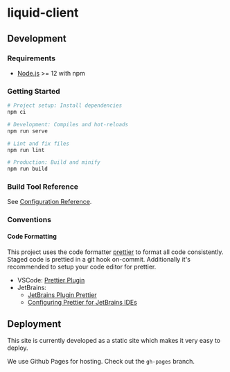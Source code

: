# liquid-client

## Development

### Requirements

- [Node.js](https://nodejs.org) >= 12 with npm

### Getting Started

```sh
# Project setup: Install dependencies
npm ci

# Development: Compiles and hot-reloads
npm run serve

# Lint and fix files
npm run lint

# Production: Build and minify
npm run build
```

### Build Tool Reference

See [Configuration Reference](https://cli.vuejs.org/config/).

### Conventions

#### Code Formatting

This project uses the code formatter [prettier](https://prettier.io/) to format all code consistently.
Staged code is prettied in a git hook on-commit. Additionally it's recommended to setup your code editor for prettier.

- VSCode: [Prettier Plugin](https://marketplace.visualstudio.com/items?itemName=esbenp.prettier-vscode)
- JetBrains:
  - [JetBrains Plugin Prettier](https://plugins.jetbrains.com/plugin/10456-prettier)
  - [Configuring Prettier for JetBrains IDEs](https://www.jetbrains.com/help/idea/prettier.html#ws_prettier_reformat_code)


## Deployment

This site is currently developed as a static site which makes it very easy to deploy.

We use Github Pages for hosting. Check out the `gh-pages` branch.